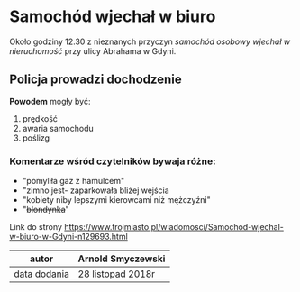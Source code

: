 # Samochód wjechał w biuro

Około godziny 12.30 z nieznanych przyczyn _samochód osobowy wjechał w nieruchomość_ przy ulicy Abrahama w Gdyni.

## Policja prowadzi dochodzenie

**Powodem** mogły być:
1. prędkość
2. awaria samochodu
3. poślizg

### Komentarze wśród czytelników bywaja różne:
- "pomyliła gaz z hamulcem"
- "zimno jest- zaparkowała bliżej wejścia
- "kobiety niby lepszymi kierowcami niż mężczyźni"
- "~~blondynka~~"

 Link do strony
 <https://www.trojmiasto.pl/wiadomosci/Samochod-wjechal-w-biuro-w-Gdyni-n129693.html>

|autor|Arnold Smyczewski|
|---|---|
|data dodania|28 listopad 2018r|
